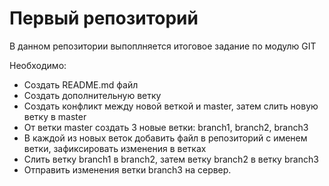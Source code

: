 # Первый репозиторий
В данном репозитории выпоплняется итоговое задание по модулю GIT

Необходимо:
* Создать README.md файл
* Создать дополнительную ветку
* Создать конфликт между новой веткой и master, затем слить новую ветку в master
* От ветки master создать 3 новые ветки: branch1, branch2, branch3
* В каждой из новых веток добавить файл в репозиторий с именем ветки, зафиксировать изменения в ветках
* Слить ветку branch1 в branch2, затем ветку branch2 в ветку branch3
* Отправить изменения ветки branch3 на сервер.
